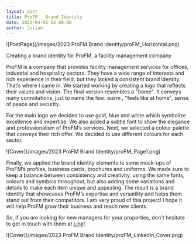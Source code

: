 ```yaml
---
layout: post  
title: ProFM - Brand Identity
date: 2023-04-01 12:00:00
author: Julian
---
```

![PostPage](/images/2023 ProFM Brand Identity/proFM_Horizontal.png)

<!--excerpt-->


Creating a brand identity for ProFM, a facility management company

ProFM is a company that provides facility management services for offices, industrial and hospitality sectors. They have a wide range of interests and rich experience in their field, but they lacked a consistent brand identity. That’s where I came in.
We started working by creating a logo that reflects their values and vision. The final version resembles a "home". It conveys many connotations, just to name the few: warm , "feels like at home", sense of peace and security.    

For the main logo we decided to use gold, blue and white which symbolize excellence and expertise. We also added a subtle font to show the elegance and professionalism of ProFM’s services.
Next, we selected a colour palette that conveys their rich offer. We decided to use different colours for each sector.

![Cover](/images/2023 ProFM Brand Identity/proFM_Page1.png)



Finally, we applied the brand identity elements to some mock-ups of ProFM’s profiles, business cards, brochures and uniforms. We made sure to keep a balance between consistency and creativity, using the same fonts, colours and symbols throughout, but also adding some variations and details to make each item unique and appealing.
The result is a brand identity that showcases ProFM’s expertise and versatility and helps them stand out from their competitors. I am very proud of this project! I hope it will help ProFM grow their business and reach new clients.

So, if you are looking for new managers for your properties, don't hesitate to get in touch with them at [Link](https://profm.com.pl)! 


![Cover](/images/2023 ProFM Brand Identity/proFM_LinkedIn_Cover.png)